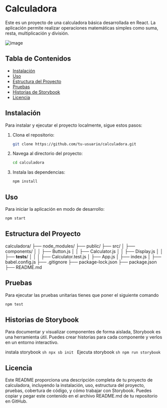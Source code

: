 
# Calculadora

Este es un proyecto de una calculadora básica desarrollada en React. La aplicación permite realizar operaciones matemáticas simples como suma, resta, multiplicación y división.

![image](https://github.com/OscarEscriba/TareasSTWOscarEscriba21474/assets/128449179/7a88a20b-219c-43d5-bb8b-e1d6f8c1e2ed)


## Tabla de Contenidos

- [Instalación](#instalación)
- [Uso](#uso)
- [Estructura del Proyecto](#estructura-del-proyecto)
- [Pruebas](#pruebas)
- [Historias de Storybook](#historias-de-storybook)
- [Licencia](#licencia)

## Instalación

Para instalar y ejecutar el proyecto localmente, sigue estos pasos:

1. Clona el repositorio:
    ```sh
    git clone https://github.com/tu-usuario/calculadora.git
    ```
2. Navega al directorio del proyecto:
    ```sh
    cd calculadora
    ```
3. Instala las dependencias:
    ```sh
    npm install
    ```

## Uso

Para iniciar la aplicación en modo de desarrollo:

```sh
npm start
```
## Estructura del Proyecto
calculadora/
├── node_modules/
├── public/
├── src/
│   ├── components/
│   │   ├── Button.js
│   │   ├── Calculator.js
│   │   ├── Display.js
│   │   ├── __tests__/
│   │   │   ├── Calculator.test.js
│   ├── App.js
│   ├── index.js
│   ├── babel.config.js
├── .gitignore
├── package-lock.json
├── package.json
├── README.md

## Pruebas
Para ejecutar las pruebas unitarias tienes que poner el siguiente comando
```sh
npm test
```
## Historias de Storybook
Para documentar y visualizar componentes de forma aislada, Storybook es una herramienta útil. Puedes crear historias para cada componente y verlos en un entorno interactivo.

instala storybook 
    ```sh
    npx sb init
    ```
Ejecuta storybook 
    ```sh
    npm run storybook
    ```
## Licencia
Este README proporciona una descripción completa de tu proyecto de calculadora, incluyendo la instalación, uso, estructura del proyecto, pruebas, cobertura de código, y cómo trabajar con Storybook. Puedes copiar y pegar este contenido en el archivo README.md de tu repositorio en GitHub.
